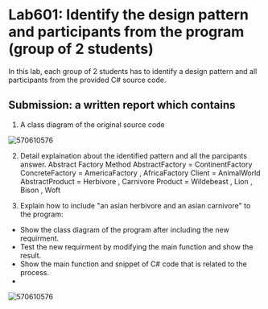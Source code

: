 # Lab601: Identify the design pattern and participants from the program (group of 2 students)

In this lab, each group of 2 students has to identify a design pattern and all participants 
from the provided C# source code. 

## Submission: a written report which contains
 
 1. A class diagram of the original source code

![570610576](http://www.uppic.biz/images/2015/09/29/lab601d8na3.png)

 2. Detail explaination about the identified pattern and all the parcipants answer.
Abstract  Factory Method 
AbstractFactory = ContinentFactory
ConcreteFactory = AmericaFactory , AfricaFactory
Client = AnimalWorld
AbstractProduct = Herbivore , Carnivore
Product = Wildebeast , Lion , Bison , Woft

 3. Explain how to include "an asian herbivore and an asian carnivore" to the program: 
   - Show the class diagram of the program after including the new requirment.
   - Test the new requirment by modifying the main function and show the result.
   - Show the main function and snippet of C# code that is related to the process.
   - 
![570610576](http://www.uppic.biz/images/2015/09/29/lab601ZrWC6.png)

